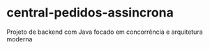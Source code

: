 # central-pedidos-assincrona
Projeto de backend com Java focado em concorrência e arquitetura moderna
